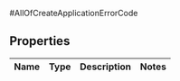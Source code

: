 #AllOfCreateApplicationErrorCode

## Properties
Name | Type | Description | Notes
------------ | ------------- | ------------- | -------------

